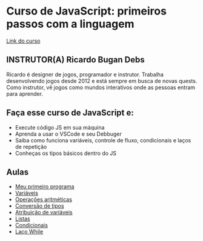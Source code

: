 # Curso de JavaScript: primeiros passos com a linguagem

<a href="https://cursos.alura.com.br/course/javascript-introducao">Link do curso</a>

## INSTRUTOR(A) Ricardo Bugan Debs

Ricardo é designer de jogos, programador e instrutor. Trabalha desenvolvendo jogos desde 2012 e está sempre em busca de novas quests. Como instrutor, vê jogos como mundos interativos onde as pessoas entram para aprender.

## Faça esse curso de JavaScript e:

- Execute código JS em sua máquina
- Aprenda a usar o VSCode e seu Debbuger
- Saiba como funciona variáveis, controle de fluxo, condicionais e laços de repetição
- Conheças os tipos básicos dentro do JS

## Aulas

- <a href="./aula1.js">Meu primeiro programa</a>
- <a href="./aula2.js">Variáveis</a>
- <a href="./aula3.js">Operações aritméticas</a>
- <a href="./aula4.js">Conversão de tipos</a>
- <a href="./aula5.js">Atribuição de variáveis</a>
- <a href="./aula6.js">Listas</a>
- <a href="./aula7.js">Condicionais</a>
- <a href="./aula8.js">Laço While</a>

